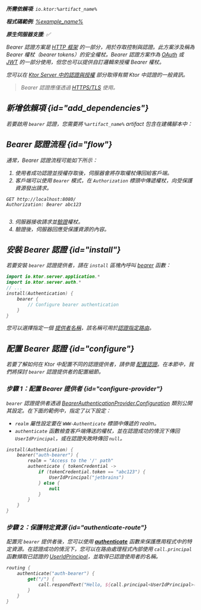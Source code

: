 [//]: # (title: Ktor Server 中的 Bearer 認證)

<show-structure for="chapter" depth="2"/>

<var name="artifact_name" value="ktor-server-auth"/>

<tldr>
<p>
<b>所需依賴項</b>: <code>io.ktor:%artifact_name%</code>
</p>
<var name="example_name" value="auth-bearer"/>
<p>
    <b>程式碼範例</b>:
    <a href="https://github.com/ktorio/ktor-documentation/tree/%ktor_version%/codeSnippets/snippets/%example_name%">
        %example_name%
    </a>
</p>
<p>
    <b><Links href="/ktor/server-native" summary="Ktor 支援 Kotlin/Native，允許您在不需額外執行時或虛擬機器的情況下執行伺服器。">原生伺服器</Links>支援</b>: ✅
</p>
</tldr>

Bearer 認證方案是 [HTTP 框架](https://developer.mozilla.org/en-US/docs/Web/HTTP/Authentication) 的一部分，用於存取控制與認證。此方案涉及稱為 Bearer 權杖（bearer tokens）的安全權杖。Bearer 認證方案作為 [OAuth](server-oauth.md) 或 [JWT](server-jwt.md) 的一部分使用，但您也可以提供自訂邏輯來授權 Bearer 權杖。

您可以在 [Ktor Server 中的認證與授權](server-auth.md) 部分取得有關 Ktor 中認證的一般資訊。

> Bearer 認證應僅透過 [HTTPS/TLS](server-ssl.md) 使用。

## 新增依賴項 {id="add_dependencies"}
若要啟用 `bearer` 認證，您需要將 `%artifact_name%` artifact 包含在建構腳本中：

<Tabs group="languages">
    <TabItem title="Gradle (Kotlin)" group-key="kotlin">
        <code-block lang="Kotlin" code="            implementation(&quot;io.ktor:%artifact_name%:$ktor_version&quot;)"/>
    </TabItem>
    <TabItem title="Gradle (Groovy)" group-key="groovy">
        <code-block lang="Groovy" code="            implementation &quot;io.ktor:%artifact_name%:$ktor_version&quot;"/>
    </TabItem>
    <TabItem title="Maven" group-key="maven">
        <code-block lang="XML" code="            &lt;dependency&gt;&#10;                &lt;groupId&gt;io.ktor&lt;/groupId&gt;&#10;                &lt;artifactId&gt;%artifact_name%-jvm&lt;/artifactId&gt;&#10;                &lt;version&gt;${ktor_version}&lt;/version&gt;&#10;            &lt;/dependency&gt;"/>
    </TabItem>
</Tabs>

## Bearer 認證流程 {id="flow"}

通常，Bearer 認證流程可能如下所示：

1.  使用者成功認證並授權存取後，伺服器會將存取權杖傳回給客戶端。
2.  客戶端可以使用 `Bearer` 模式，在 `Authorization` 標頭中傳遞權杖，向受保護資源發出請求。
   ```HTTP
   GET http://localhost:8080/
   Authorization: Bearer abc123
   
   
   ```
3.  伺服器接收請求並[驗證](#configure)權杖。
4.  驗證後，伺服器回應受保護資源的內容。

## 安裝 Bearer 認證 {id="install"}
若要安裝 `bearer` 認證提供者，請在 `install` 區塊內呼叫 [bearer](https://api.ktor.io/ktor-server-auth/io.ktor.server.auth/bearer.html) 函數：

```kotlin
import io.ktor.server.application.*
import io.ktor.server.auth.*
// ...
install(Authentication) {
    bearer {
        // Configure bearer authentication
    }
}
```

您可以選擇指定一個 [提供者名稱](server-auth.md#provider-name)，該名稱可用於[認證指定路由](#authenticate-route)。

## 配置 Bearer 認證 {id="configure"}

若要了解如何在 Ktor 中配置不同的認證提供者，請參閱 [配置認證](server-auth.md#configure)。在本節中，我們將探討 `bearer` 認證提供者的配置細節。

### 步驟 1：配置 Bearer 提供者 {id="configure-provider"}

`bearer` 認證提供者透過 [BearerAuthenticationProvider.Configuration](https://api.ktor.io/ktor-server-auth/io.ktor.server.auth/-bearer-authentication-provider/-config/index.html) 類別公開其設定。在下面的範例中，指定了以下設定：
*   `realm` 屬性設定要在 `WWW-Authenticate` 標頭中傳遞的 realm。
*   `authenticate` 函數檢查客戶端傳送的權杖，並在認證成功的情況下傳回 `UserIdPrincipal`，或在認證失敗時傳回 `null`。

```kotlin
install(Authentication) {
    bearer("auth-bearer") {
        realm = "Access to the '/' path"
        authenticate { tokenCredential ->
            if (tokenCredential.token == "abc123") {
                UserIdPrincipal("jetbrains")
            } else {
                null
            }
        }
    }
}
```

### 步驟 2：保護特定資源 {id="authenticate-route"}

配置完 `bearer` 提供者後，您可以使用 **[authenticate](server-auth.md#authenticate-route)** 函數來保護應用程式中的特定資源。在認證成功的情況下，您可以在路由處理程式內部使用 `call.principal` 函數擷取已認證的 [UserIdPrincipal](https://api.ktor.io/ktor-server-auth/io.ktor.server.auth/-user-id-principal/index.html)，並取得已認證使用者的名稱。

```kotlin
routing {
    authenticate("auth-bearer") {
        get("/") {
            call.respondText("Hello, ${call.principal<UserIdPrincipal>()?.name}!")
        }
    }
}